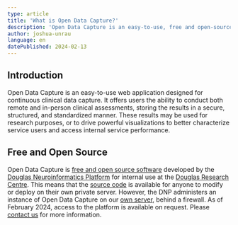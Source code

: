 ```yaml
---
type: article
title: 'What is Open Data Capture?'
description: 'Open Data Capture is an easy-to-use, free and open-source electronic data capture platform. It is designed for administering remote and in-person clinical instruments, including form-based questionnaires and interactive tasks.'
author: joshua-unrau
language: en
datePublished: 2024-02-13
---
```


## Introduction

Open Data Capture is an easy-to-use web application designed for continuous clinical data capture. It offers users the ability to conduct both remote and in-person clinical assessments, storing the results in a secure, structured, and standardized manner. These results may be used for research purposes, or to drive powerful visualizations to better characterize service users and access internal service performance.

## Free and Open Source

Open Data Capture is [free and open source software](https://www.gnu.org/philosophy/free-sw.en.html) developed by the [Douglas Neuroinformatics Platform](https://douglasneuroinformatics.ca/) for internal use at the [Douglas Research Centre](https://douglas.research.mcgill.ca/). This means that the [source code](https://github.com/DouglasNeuroInformatics/OpenDataCapture) is available for anyone to modify or deploy on their own private server. However, the DNP administers an instance of Open Data Capture on our [own server](https://docs.douglasneuroinformatics.ca/en/latest/about_the_platform/index.html#hardware), behind a firewall. As of February 2024, access to the platform is available on request. Please [contact us](support@douglasneuroinformatics.ca) for more information. 
